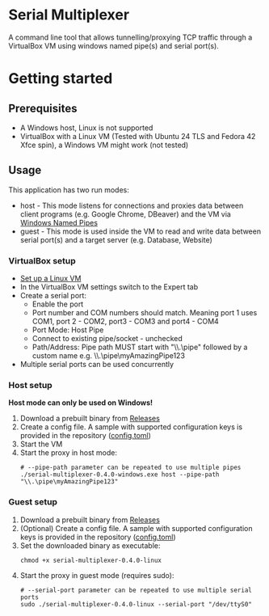 # Serial Multiplexer

A command line tool that allows tunnelling/proxying TCP traffic through a VirtualBox VM using windows named pipe(s)
and serial port(s).

# Getting started

## Prerequisites

- A Windows host, Linux is not supported
- VirtualBox with a Linux VM (Tested with Ubuntu 24 TLS and Fedora 42 Xfce spin), a Windows VM might work (not tested)

## Usage

This application has two run modes:

- host - This mode listens for connections and proxies data between client programs (e.g. Google Chrome, DBeaver)
  and the VM via [Windows Named Pipes](https://learn.microsoft.com/en-us/windows/win32/ipc/named-pipes)
- guest - This mode is used inside the VM to read and write data between serial port(s) and a target server (e.g.
  Database, Website)

### VirtualBox setup

- [Set up a Linux VM](https://www.virtualbox.org/manual/topics/Introduction.html#create-vm-wizard)
- In the VirtualBox VM settings switch to the Expert tab
- Create a serial port:
    - Enable the port
    - Port number and COM numbers should match. Meaning port 1 uses COM1, port 2 - COM2, port3 - COM3 and port4 - COM4
    - Port Mode: Host Pipe
    - Connect to existing pipe/socket - unchecked
    - Path/Address: Pipe path MUST start with "\\\\.\pipe\" followed by a custom name e.g. \\\\.\pipe\myAmazingPipe123
- Multiple serial ports can be used concurrently

### Host setup

**Host mode can only be used on Windows!**

1. Download a prebuilt binary from [Releases](https://github.com/Vaanter/serial-multiplexer/releases/)
2. Create a config file. A sample with supported configuration keys is provided in the repository
   ([config.toml](https://github.com/Vaanter/serial-multiplexer/blob/main/config.toml))
3. Start the VM
4. Start the proxy in host mode:
    ```shell
    # --pipe-path parameter can be repeated to use multiple pipes
    ./serial-multiplexer-0.4.0-windows.exe host --pipe-path "\\.\pipe\myAmazingPipe123"
    ```

### Guest setup

1. Download a prebuilt binary from [Releases](https://github.com/Vaanter/serial-multiplexer/releases/)
2. (Optional) Create a config file. A sample with supported configuration keys is provided in the repository
   ([config.toml](https://github.com/Vaanter/serial-multiplexer/blob/main/config.toml))
3. Set the downloaded binary as executable:
   ```shell
   chmod +x serial-multiplexer-0.4.0-linux
   ```
4. Start the proxy in guest mode (requires sudo):
   ```shell
   # --serial-port parameter can be repeated to use multiple serial ports
   sudo ./serial-multiplexer-0.4.0-linux --serial-port "/dev/ttyS0"
   ```